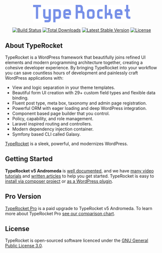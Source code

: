 <p align="center"><a href="https://typerocket.com" target="_blank"><img src="https://raw.githubusercontent.com/TypeRocket/art/main/wordmark/typerocket.svg" width="320"></a></p>

<p align="center">
<a href="https://travis-ci.org/TypeRocket/core"><img src="https://travis-ci.org/TypeRocket/core.svg?branch=main" alt="Build Status"></a>
<a href="https://packagist.org/packages/typerocket/core"><img src="https://img.shields.io/packagist/dt/typerocket/core" alt="Total Downloads"></a>
<a href="https://packagist.org/packages/typerocket/core"><img src="https://img.shields.io/packagist/v/typerocket/core" alt="Latest Stable Version"></a>
<a href="https://packagist.org/packages/typerocket/core"><img src="https://img.shields.io/packagist/l/typerocket/core" alt="License"></a>
</p>

## About TypeRocket

TypeRocket is a WordPress framework that beautifully joins refined UI elements and modern programming architecture together, creating a cohesive developer experience. By bringing TypeRocket into your workflow you can save countless hours of development and painlessly craft WordPress applications with: 

- View and logic separation in your theme templates.
- Beautiful form UI creation with 29+ custom field types and flexible data binding.
- Fluent post type, meta box, taxonomy and admin page registration.
- Powerful ORM with eager loading and deep WordPress integration.
- Component based page builder that you control.
- Policy, capability, and role management.
- Laravel inspired routing and controllers.
- Modern dependency injection container.
- Symfony based CLI called Galaxy.

[TypeRocket](https://typerocket.com/) is a sleek, powerful, and modernizes WordPress.

## Getting Started

**TypeRocket v5 Andromeda** is [well documented](https://typerocket.com/docs/v5/), and we have [many video tutorials](https://www.youtube.com/watch?v=wRH8R9MOO7I&list=PLh6jokL0yBPR1J7Gb4RksF3ao7r4agY9x) and [written articles](https://typerocket.com/getting-started/) to help you get started. TypeRocket is easy to [install via composer project](https://typerocket.com/docs/v5/composer-install/) or [as a WordPress plugin](https://typerocket.com/docs/v5/plugin-install/).

## Pro Version

[TypeRocket Pro](https://typerocket.com/pricing/) is a paid upgrade to TypeRocket v5 Andromeda. To learn more about TypeRocket Pro [see our comparison chart](https://typerocket.com/compare-versions/).

## License

TypeRocket is open-sourced software licenced under the [GNU General Public License 3.0](https://www.gnu.org/licenses/gpl-3.0.en.html).
